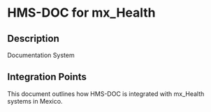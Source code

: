 # HMS-DOC for mx_Health

## Description

Documentation System

## Integration Points

This document outlines how HMS-DOC is integrated with mx_Health systems in Mexico.
